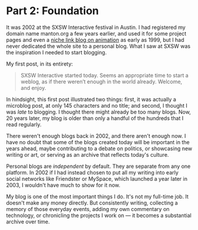# Part 2: Foundation

It was 2002 at the SXSW Interactive festival in Austin. I had registered my domain name manton.org a few years earlier, and used it for some project pages and even a [niche link blog on animation][1] as early as 1999, but I had never dedicated the whole site to a personal blog. What I saw at SXSW was the inspiration I needed to start blogging.

My first post, in its entirety:

> SXSW Interactive started today. Seems an appropriate time to start a weblog, as if there weren’t enough in the world already. Welcome, and enjoy.

In hindsight, this first post illustrated two things: first, it was actually a microblog post, at only 145 characters and no title; and second, I thought I was _late_ to blogging. I thought there might already be too many blogs. Now, 20 years later, my blog is older than only a handful of the hundreds that I read regularly.

There weren't enough blogs back in 2002, and there aren't enough now. I have no doubt that some of the blogs created today will be important in the years ahead, maybe contributing to a debate on politics, or showcasing new writing or art, or serving as an archive that reflects today's culture.

Personal blogs are _independent_ by default. They are separate from any one platform. In 2002 if I had instead chosen to put all my writing into early social networks like Friendster or MySpace, which launched a year later in 2003, I wouldn't have much to show for it now.

My blog is one of the most important things I do. It's not my full-time job. It doesn't make any money directly. But consistently writing, collecting a memory of those everyday events, adding my own commentary on technology, or chronicling the projects I work on — it becomes a substantial archive over time.

[1]:	http://www.manton.org/lightbox/